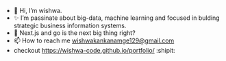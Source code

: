 - 👋 Hi, I’m wishwa.
- ✨ I’m passinate about big-data, machine learning and focused in bulding strategic business information systems. 
- 🌱 Next.js and go is the next big thing right?
- 📫 How to reach me wishwakankanamge129@gmail.com
- checkout https://wishwa-code.github.io/portfolio/  :shipit:

<!---
Wishwa-code/Wishwa-code is a ✨ special ✨ repository because its `README.md` (this file) appears on your GitHub profile.
You can click the Preview link to take a look at your changes.
--->
